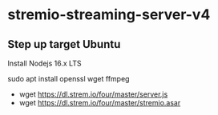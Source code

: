 # stremio-streaming-server-v4

## Step up target Ubuntu

Install Nodejs 16.x LTS

sudo apt install openssl wget ffmpeg

* wget https://dl.strem.io/four/master/server.js
* wget https://dl.strem.io/four/master/stremio.asar

